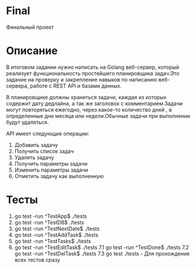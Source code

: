 # Final
Финальный проект
# Описание
В итоговом задании нужно написать на Golang веб-сервер, который реализует функциональность простейшего планировщика задач.Это задание на проверку и закрепление навыков по написанию веб-сервера, работе с REST API и базами данных.

В планировщике должны храниться задачи, каждая из которых содержит дату дедлайна, а так же заголовок с комментарием.Задачи могут повторяться ежегодно, через какое-то количество дней , в определенные дни месяца или недели.Обычные задачи при выполнении будут удаляться.

API имеет следующие операции:
1. Добавить задачу
2. Получить список задач
3. Удалить задачу
4. Получить параметры задачи
5. Изменить параметры задачи
6. Отметить задачу как выполненную

# Тесты
1. go test -run ^TestApp$ ./tests
2. go test -run ^TestDB$ ./tests
3. go test -run ^TestNextDate$ ./tests
4. go test -run ^TestAddTask$ ./tests
5. go test -run ^TestTasks$ ./tests
6. go test -run ^TestEditTask$ ./tests
7.1 go test -run ^TestDone$ ./tests
7.2 go test -run ^TestDelTask$ ./tests
7.3 go test ./tests - Для прохождения всех тестов сразу
